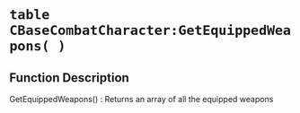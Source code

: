 # `table CBaseCombatCharacter:GetEquippedWeapons( )`
## Function Description
GetEquippedWeapons() : Returns an array of all the equipped weapons
